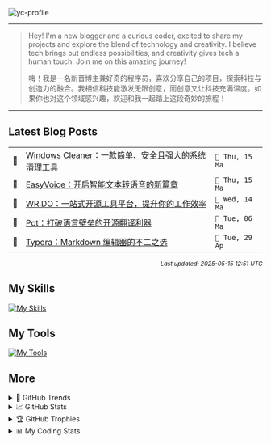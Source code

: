 ![yc-profile](./resource/profile-banner.gif)

---

> Hey! I'm a new blogger and a curious coder, excited to share my projects and explore the blend of technology and creativity. I believe tech brings out endless possibilities, and creativity gives tech a human touch. Join me on this amazing journey!
> 
> 嗨！我是一名新晋博主兼好奇的程序员，喜欢分享自己的项目，探索科技与创造力的融合。我相信科技能激发无限创意，而创意又让科技充满温度。如果你也对这个领域感兴趣，欢迎和我一起踏上这段奇妙的旅程！
---

<!-- BLOG-POSTS:START -->
## Latest Blog Posts

<table>
<tr>
  <td>📝</td>
  <td><a href='https://ninblog.ycstation.work/post/25051502/'>Windows Cleaner：一款简单、安全且强大的系统清理工具</a></td>
  <td><code>📅 Thu, 15 Ma</code></td>
</tr>
<tr>
  <td>📝</td>
  <td><a href='https://ninblog.ycstation.work/post/25051501/'>EasyVoice：开启智能文本转语音的新篇章</a></td>
  <td><code>📅 Thu, 15 Ma</code></td>
</tr>
<tr>
  <td>📝</td>
  <td><a href='https://ninblog.ycstation.work/post/25051401/'>WR.DO：一站式开源工具平台，提升你的工作效率</a></td>
  <td><code>📅 Wed, 14 Ma</code></td>
</tr>
<tr>
  <td>📝</td>
  <td><a href='https://ninblog.ycstation.work/post/25050601/'>Pot：打破语言壁垒的开源翻译利器</a></td>
  <td><code>📅 Tue, 06 Ma</code></td>
</tr>
<tr>
  <td>📝</td>
  <td><a href='https://ninblog.ycstation.work/post/25042901/'>Typora：Markdown 编辑器的不二之选</a></td>
  <td><code>📅 Tue, 29 Ap</code></td>
</tr>
</table>

<p align='right'><sup><i>Last updated: 2025-05-15 12:51 UTC</i></sup></p>

<!-- BLOG-POSTS:END -->

## My Skills

[![My Skills](https://skillicons.dev/icons?i=java,kotlin,nodejs,discordjs,bots,django,docker,html,css,js,bootstrap,jquery,electron,express,flask,gcp,git,githubactions,kafka,markdown,mongodb,mysql,npm,python,redis,spring,yarn&perline=10)](https://skillicons.dev)

## My Tools

[![My Tools](https://skillicons.dev/icons?i=androidstudio,apple,arch,arduino,bash,cloudflare,codepen,debian,discord,github,gmail,heroku,idea,instagram,linkedin,linux,mastodon,mint,notion,postman,powershell,raspberrypi,stackoverflow,twitter,ubuntu,vercel,vscode,webstorm,windows&perline=10)](https://skillicons.dev)

## More

<details>

  <summary>🌟 GitHub Trends</summary>

  <a href="#">![Github stats](https://api.githubtrends.io/user/svg/9guest/langs?time_range=one_year&include_private=True&loc_metric=changed&compact=True&theme=classic)</a>
  <a href="#">![Top Langs](https://api.githubtrends.io/user/svg/9guest/repos?time_range=one_year&group=other&loc_metric=changed&theme=classic)</a>

</details>

<details>

  <summary>📈 GitHub Stats</summary>

  | <a href="#"><img align="center" src="https://github-readme-stats.vercel.app/api?username=9guest&show_icons=true&include_all_commits=true&theme=transparent&hide_border=true" alt="9guest's github stats" /></a> | <a href="#"><img align="center" src="https://github-readme-stats.vercel.app/api/top-langs/?username=9guest&layout=compact&theme=transparent&hide_border=true" /></a> |
| ------------- | ------------- |

</details>

<details>

  <summary>🏆 GitHub Trophies</summary>

  ![My GitHub trophies](https://github-profile-trophy.vercel.app/?username=9guest&theme=radical&no-frame=true&no-bg=true)

</details>

<details>
  
  <summary>📊 My Coding Stats</summary>
 
  <br>

  ![My's WakaTime stats](https://github-readme-stats.vercel.app/api/wakatime?username=kyuguest\&layout=compact)
  
  <!--START_SECTION:waka-->
![Code Time](http://img.shields.io/badge/Code%20Time-145%20hrs%2039%20mins-blue)

![Profile Views](http://img.shields.io/badge/Profile%20Views-0-blue)

📅 **I'm Most Productive on Monday** 

```text
Monday                   5 commits           ██████████████░░░░░░░░░░░   55.56 % 
Tuesday                  0 commits           ░░░░░░░░░░░░░░░░░░░░░░░░░   00.00 % 
Wednesday                1 commits           ███░░░░░░░░░░░░░░░░░░░░░░   11.11 % 
Thursday                 0 commits           ░░░░░░░░░░░░░░░░░░░░░░░░░   00.00 % 
Friday                   2 commits           ██████░░░░░░░░░░░░░░░░░░░   22.22 % 
Saturday                 1 commits           ███░░░░░░░░░░░░░░░░░░░░░░   11.11 % 
Sunday                   0 commits           ░░░░░░░░░░░░░░░░░░░░░░░░░   00.00 % 
```


📊 **This Week I Spent My Time On** 

```text
🕑︎ Time Zone: Asia/Kuala_Lumpur

💬 Programming Languages: 
Other                    32 hrs 6 mins       ████████████████████░░░░░   81.88 % 
HTML                     3 hrs               ██░░░░░░░░░░░░░░░░░░░░░░░   07.66 % 
Markdown                 1 hr 56 mins        █░░░░░░░░░░░░░░░░░░░░░░░░   04.94 % 
YAML                     53 mins             █░░░░░░░░░░░░░░░░░░░░░░░░   02.29 % 
RMarkdown                36 mins             ░░░░░░░░░░░░░░░░░░░░░░░░░   01.54 % 

🔥 Editors: 
Chrome                   32 hrs 30 mins      █████████████████████░░░░   82.93 % 
VS Code                  6 hrs 7 mins        ████░░░░░░░░░░░░░░░░░░░░░   15.62 % 
Histre                   24 mins             ░░░░░░░░░░░░░░░░░░░░░░░░░   01.03 % 
Edge                     6 mins              ░░░░░░░░░░░░░░░░░░░░░░░░░   00.26 % 
Cursor                   3 mins              ░░░░░░░░░░░░░░░░░░░░░░░░░   00.16 % 

🐱‍💻 Projects: 
nin-blog                 15 hrs 20 mins      ██████████░░░░░░░░░░░░░░░   39.15 % 
Travelers-Backpack       11 hrs 23 mins      ███████░░░░░░░░░░░░░░░░░░   29.04 % 
Week2_Data_Tidying_Lab   7 hrs               ████░░░░░░░░░░░░░░░░░░░░░   17.86 % 
Soulslike-Weaponry       3 hrs 30 mins       ██░░░░░░░░░░░░░░░░░░░░░░░   08.96 % 
easyVoice                50 mins             █░░░░░░░░░░░░░░░░░░░░░░░░   02.14 % 

💻 Operating System: 
Windows                  38 hrs 47 mins      █████████████████████████   98.93 % 
Unknown OS               24 mins             ░░░░░░░░░░░░░░░░░░░░░░░░░   01.03 % 
Mac                      0 secs              ░░░░░░░░░░░░░░░░░░░░░░░░░   00.04 % 
```

**I Mostly Code in JavaScript** 

```text
JavaScript               2 repos             ██████████░░░░░░░░░░░░░░░   40.00 % 
HTML                     2 repos             ██████████░░░░░░░░░░░░░░░   40.00 % 
CSS                      1 repo              █████░░░░░░░░░░░░░░░░░░░░   20.00 % 
```




 Last Updated on 15/05/2025 18:15:15 UTC
<!--END_SECTION:waka-->

</details>
